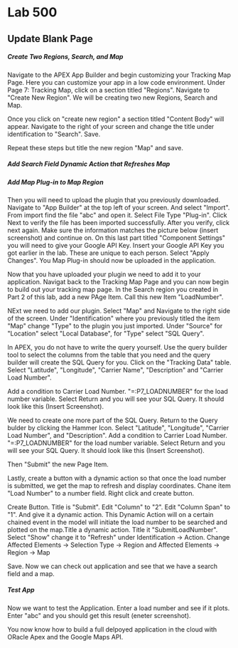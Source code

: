 # Lab 500
## Update Blank Page
##### Create Two Regions, Search, and Map

Navigate to the APEX App Builder and begin customizing your Tracking Map Page. Here you can customize your app in a low code environment. Under Page 7: Tracking Map, click on a section titled "Regions". Navigate to "Create New Region". We will be creating two new Regions, Search and Map. 

Once you click on "create new region" a section titled "Content Body" will appear. Navigate to the right of your screen and change the title under identification to "Search". Save.

Repeat these steps but title the new region "Map" and save.

##### Add Search Field Dynamic Action that Refreshes Map



##### Add Map Plug-in to Map Region

Then you will need to upload the plugin that you previously downloaded. Navigate to "App Builder" at the top left of your screen. And select "Import". From import find the file "abc" and open it. Select File Type "Plug-in". Click Next to verify the file has been imported successfully. After you verify, click next again. Make sure the information matches the picture below (insert screenshot) and continue on. On this last part titled "Component Settings" you will need to give your Google API Key. Insert your Google API Key you got earlier in the lab. These are unique to each person. Select "Apply Changes". You Map Plug-in should now be uploaded in the application.

Now that you have uploaded your plugin we need to add it to your application. Navigat back to the Tracking Map Page and you can now begin to build out your tracking map page. In the Search region you created in Part 2 of this lab, add a new PAge Item. Call this new Item "LoadNumber".

NExt we need to add our plugin. Select "Map" and Navigate to the right side of the screen. Under "Identification" where you previously titled the item "Map" change "Type" to the plugin you just imported. Under "Source" for "Location" select "Local Database", for "Type" select "SQL Query".

In APEX, you do not have to write the query yourself. Use the query builder tool to select the columns from the table that you need and the query builder will create the SQL Query for you. Click on the "Tracking Data" table. Select "Latitude", "Longitude", "Carrier Name", "Description" and "Carrier Load Number".

Add a condition to Carrier Load Number. "=:P7_LOADNUMBER" for the load number variable. Select Return and you will see your SQL Query. It should look like this (Insert Screenshot).

We need to create one more part of the SQL Query. Return to the Query bulder by clicking the Hammer Icon. Select "Latitude", "Longitude", "Carrier Load Number", and "Description". Add a condition to Carrier Load Number. "=:P7_LOADNUMBER" for the load number variable. Select Return and you will see your SQL Query. It should look like this (Insert Screenshot).

Then "Submit" the new Page Item.

Lastly, create a button with a dynamic action so that once the load number is submitted, we get the map to refresh and display coordinates. Chane item "Load Number" to a number field. Right click and create button.

Create Button. Title is "Submit". Edit "Column" to "2". Edit "Column Span" to "1". And give it a dynamic action. This Dynamic Action will on a certain chained event in the model will initiate the load number to be searched and plotted on the map.Title a dynamic action. Title it "SubmitLoadNumber". Select "Show" change it to "Refresh" under Identification -> Action. Change Affected Elements -> Selection Type -> Region and Affected Elements -> Region -> Map

Save. Now we can check out application and see that we have a search field and a map.

##### Test App

Now we want to test the Application. Enter a load number and see if it plots. Enter "abc" and you should get this result (eneter screenshot).

You now know how to build a full delpoyed application in the cloud with ORacle Apex and the Google Maps API.

